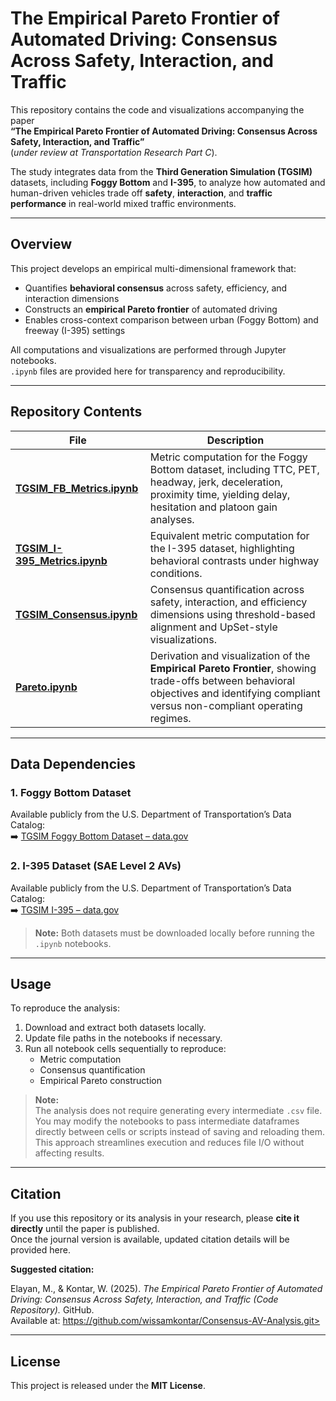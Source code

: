# The Empirical Pareto Frontier of Automated Driving: Consensus Across Safety, Interaction, and Traffic

This repository contains the code and visualizations accompanying the paper  
**“The Empirical Pareto Frontier of Automated Driving: Consensus Across Safety, Interaction, and Traffic”**  
(*under review at Transportation Research Part C*).

The study integrates data from the **Third Generation Simulation (TGSIM)** datasets, including **Foggy Bottom** and **I-395**, to analyze how automated and human-driven vehicles trade off **safety**, **interaction**, and **traffic performance** in real-world mixed traffic environments.

---

## Overview

This project develops an empirical multi-dimensional framework that:
- Quantifies **behavioral consensus** across safety, efficiency, and interaction dimensions  
- Constructs an **empirical Pareto frontier** of automated driving  
- Enables cross-context comparison between urban (Foggy Bottom) and freeway (I-395) settings  

All computations and visualizations are performed through Jupyter notebooks.  
`.ipynb` files are provided here for transparency and reproducibility.

---

## Repository Contents

| File | Description |
|------|--------------|
| **[TGSIM_FB_Metrics.ipynb](./TGSIM_FB_Metrics.ipynb)** | Metric computation for the Foggy Bottom dataset, including TTC, PET, headway, jerk, deceleration, proximity time, yielding delay, hesitation and platoon gain analyses. |
| **[TGSIM_I-395_Metrics.ipynb](./TGSIM_I-395_Metrics.ipynb)** | Equivalent metric computation for the I-395 dataset, highlighting behavioral contrasts under highway conditions. |
| **[TGSIM_Consensus.ipynb](./TGSIM_Consensus.ipynb)** | Consensus quantification across safety, interaction, and efficiency dimensions using threshold-based alignment and UpSet-style visualizations. |
| **[Pareto.ipynb](./Pareto.ipynb)** | Derivation and visualization of the **Empirical Pareto Frontier**, showing trade-offs between behavioral objectives and identifying compliant versus non-compliant operating regimes. |

---

## Data Dependencies

### 1. Foggy Bottom Dataset
Available publicly from the U.S. Department of Transportation’s Data Catalog:  
➡️ [TGSIM Foggy Bottom Dataset – data.gov](https://catalog.data.gov/dataset/third-generation-simulation-data-tgsim-foggy-bottom-trajectories)

### 2. I-395 Dataset (SAE Level 2 AVs)
Available publicly from the U.S. Department of Transportation’s Data Catalog:  
➡️ [TGSIM I-395 – data.gov](https://catalog.data.gov/dataset/third-generation-simulation-data-tgsim-i-395-trajectories)


> **Note:** Both datasets must be downloaded locally before running the `.ipynb` notebooks. 

---

## Usage

To reproduce the analysis:
1. Download and extract both datasets locally.  
2. Update file paths in the notebooks if necessary.  
3. Run all notebook cells sequentially to reproduce:
   - Metric computation  
   - Consensus quantification  
   - Empirical Pareto construction  

> **Note:**  
> The analysis does not require generating every intermediate `.csv` file.  
> You may modify the notebooks to pass intermediate dataframes directly between cells or scripts instead of saving and reloading them.  
> This approach streamlines execution and reduces file I/O without affecting results.
---

## Citation

If you use this repository or its analysis in your research, please **cite it directly** until the paper is published.  
Once the journal version is available, updated citation details will be provided here.

**Suggested citation:**

Elayan, M., & Kontar, W. (2025). *The Empirical Pareto Frontier of Automated Driving: Consensus Across Safety, Interaction, and Traffic (Code Repository).* GitHub.  
Available at: https://github.com/wissamkontar/Consensus-AV-Analysis.git>


---

## License

This project is released under the **MIT License**.
